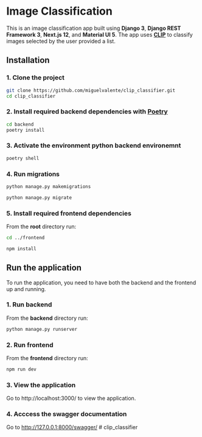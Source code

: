# Image Classification

This is an image classification app built using **Django 3**, **Django REST Framework 3**, **Next.js 12**, and **Material UI 5**. The app uses **[CLIP](https://github.com/openai/CLIP)** to classify images selected by the user provided a list.


<!-- ![plot](https://github.com/BobsProgrammingAcademy/Image-Classification/blob/main/frontend/public/images/image_classification.png?raw=true) -->

## Installation

### 1. Clone the project 

```bash
git clone https://github.com/miguelvalente/clip_classifier.git
cd clip_classifier
```

### 2. Install required backend dependencies with [Poetry](https://python-poetry.org/docs/)
```bash
cd backend
poetry install
```


### 3.  Activate the environment python backend environemnt

```bash
poetry shell
```

### 4. Run migrations

```bash
python manage.py makemigrations
```

```bash
python manage.py migrate
```

### 5. Install required frontend dependencies

From the **root** directory run:

```bash
cd ../frontend
```
```bash
npm install
```

## Run the application

To run the application, you need to have both the backend and the frontend up and running.

### 1. Run backend

From the **backend** directory run:

```bash
python manage.py runserver
```

### 2. Run frontend

From the **frontend** directory run:

```bash
npm run dev
```

### 3. View the application

Go to http://localhost:3000/ to view the application.

### 4. Acccess the swagger documentation

Go to http://127.0.0.1:8000/swagger/ # clip_classifier

